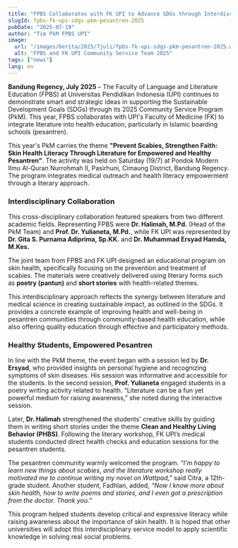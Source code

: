 ```yaml
---
title: "FPBS Collaborates with FK UPI to Advance SDGs through Interdisciplinary Community Service"
slugId: fpbs-fk-upi-sdgs-pkm-pesantren-2025
pubDate: "2025-07-19"
author: "Tim PkM FPBS UPI"
image:
  url: "/images/berita/2025/7juli/fpbs-fk-upi-sdgs-pkm-pesantren-2025.webp"
  alt: "FPBS and FK UPI Community Service Team 2025"
tags: ["news"]
lang: en
---
```


**Bandung Regency, July 2025** – The Faculty of Language and Literature Education (FPBS) at Universitas Pendidikan Indonesia (UPI) continues to demonstrate smart and strategic ideas in supporting the Sustainable Development Goals (SDGs) through its 2025 Community Service Program (PkM). This year, FPBS collaborates with UPI's Faculty of Medicine (FK) to integrate literature into health education, particularly in Islamic boarding schools (pesantren).

This year's PkM carries the theme **"Prevent Scabies, Strengthen Faith: Skin Health Literacy Through Literature for Empowered and Healthy Pesantren"**. The activity was held on Saturday (19/7) at Pondok Modern Ilmu Al-Quran Nurrohmah II, Pasirhuni, Cimaung District, Bandung Regency. The program integrates medical outreach and health literacy empowerment through a literary approach.

### Interdisciplinary Collaboration

This cross-disciplinary collaboration featured speakers from two different academic fields. Representing FPBS were **Dr. Halimah, M.Pd.** (Head of the PkM Team) and **Prof. Dr. Yulianeta, M.Pd.**, while FK UPI was represented by **Dr. Gita S. Purnama Adiprima, Sp.KK.** and **Dr. Muhammad Ersyad Hamda, M.Kes.**

The joint team from FPBS and FK UPI designed an educational program on skin health, specifically focusing on the prevention and treatment of scabies. The materials were creatively delivered using literary forms such as **poetry (pantun)** and **short stories** with health-related themes.

This interdisciplinary approach reflects the synergy between literature and medical science in creating sustainable impact, as outlined in the SDGs. It provides a concrete example of improving health and well-being in pesantren communities through community-based health education, while also offering quality education through effective and participatory methods.

### Healthy Students, Empowered Pesantren

In line with the PkM theme, the event began with a session led by **Dr. Ersyad**, who provided insights on personal hygiene and recognizing symptoms of skin diseases. His session was informative and accessible for the students. In the second session, **Prof. Yulianeta** engaged students in a poetry writing activity related to health. “Literature can be a fun yet powerful medium for raising awareness,” she noted during the interactive session.

Later, **Dr. Halimah** strengthened the students' creative skills by guiding them in writing short stories under the theme **Clean and Healthy Living Behavior (PHBS)**. Following the literary workshop, FK UPI’s medical students conducted direct health checks and education sessions for the pesantren students.

The pesantren community warmly welcomed the program. *“I’m happy to learn new things about scabies, and the literature workshop really motivated me to continue writing my novel on Wattpad,”* said Citra, a 12th-grade student. Another student, Fadhlan, added, *“Now I know more about skin health, how to write poems and stories, and I even got a prescription from the doctor. Thank you.”*

This program helped students develop critical and expressive literacy while raising awareness about the importance of skin health. It is hoped that other universities will adopt this interdisciplinary service model to apply scientific knowledge in solving real social problems.
